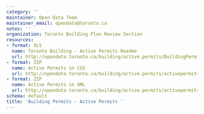 ```yaml
---
category: ''
maintainer: Open Data Team
maintainer_email: opendata@toronto.ca
notes: ''
organization: Toronto Building Plan Review Section
resources:
- format: XLS
  name: Toronto Building - Active Permits Readme
  url: http://opendata.toronto.ca/building/active.permits/BuildingPermitsActiveReadme.xls
- format: ZIP
  name: Active Permits in CSV
  url: http://opendata.toronto.ca/building/active.permits/activepermits_csv.zip
- format: ZIP
  name: Active Permits in XML
  url: http://opendata.toronto.ca/building/active.permits/activepermits.zip
schema: default
title: 'Building Permits - Active Permits '
---
```

